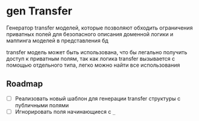 # gen Transfer

Генератор transfer моделей, которые позволяют обходить ограничения приватных полей
для безопасного описания доменной логики и маппинга моделей в представления бд

transfer модель может быть использована, что бы легально получить доступ к приватным полям,
так как логика transfer вызывается с помощью отдельного типа, легко можно найти все использования


## Roadmap

- [ ] Реализовать новый шаблон для генерации transfer структуры с публичными полями
- [ ] Игнорировать поля начинающиеся с `_`